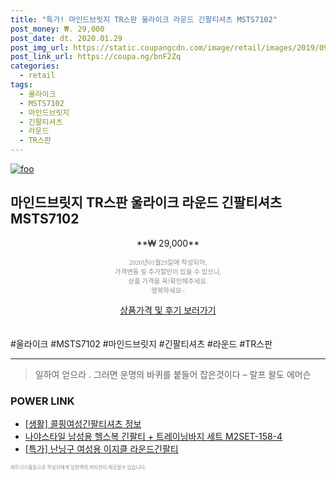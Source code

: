 ```yaml
--- 
title: "특가! 마인드브릿지 TR스판 울라이크 라운드 긴팔티셔츠 MSTS7102" 
post_money: ₩. 29,000 
post_date: dt. 2020.01.29 
post_img_url: https://static.coupangcdn.com/image/retail/images/2019/09/20/10/3/7e6820cb-52a4-4909-98a0-f696aadeb4e8.jpg 
post_link_url: https://coupa.ng/bnF2Zq 
categories: 
  - retail 
tags: 
  - 울라이크 
  - MSTS7102 
  - 마인드브릿지 
  - 긴팔티셔츠 
  - 라운드 
  - TR스판 
--- 
```

[![foo](https://static.coupangcdn.com/image/retail/images/2019/09/20/10/3/7e6820cb-52a4-4909-98a0-f696aadeb4e8.jpg)](https://coupa.ng/bnF2Zq) 

## 마인드브릿지 TR스판 울라이크 라운드 긴팔티셔츠 MSTS7102 
<p style="text-align: center;">**₩ 29,000**</p> 
<p style="text-align: center;"><span style="color: #898c8f; font-family: Georgia,Times,serif; font-size: 0.75em;">2020년01월29일에 작성되어, <br>가격변동 및 추가할인이 있을 수 있으니,<br> 상품 가격을 꼭!확인해주세요.<br>행복하세요~</span> 
</p>	 
<div markdown="0" style="text-align: center;"><a href="https://coupa.ng/bnF2Zq" class="btn btn--success">상품가격 및 후기 보러가기</a></div> 
<br><br> 
  #울라이크 #MSTS7102 #마인드브릿지 #긴팔티셔츠 #라운드 #TR스판 
<hr> 

> 일하여 얻으라 . 그러면 운명의 바퀴를 붙들어 잡은것이다 – 랄프 왈도 에머슨 


### POWER LINK

* <a href="https://blog.naver.com/sakai111/221763187628" target="_blank"> [생활] 콜핑여성긴팔티셔츠 정보 </a>
* <a href="https://blog.naver.com/an0733/221785232351" target="_blank">나야스타일 남성용 헬스복 긴팔티 + 트레이닝바지 세트 M2SET-158-4</a>
* <a href="https://blog.naver.com/santokki14/221790736807" target="_blank">[특가] 난닝구 여성용 이지클 라운드긴팔티</a>

<span style="color: #898c8f; font-family: Georgia,Times,serif; font-size: 0.55em;">파트너스활동으로 작성자에게 일정액의 커미션이 제공될수 있습니다.</span> 
